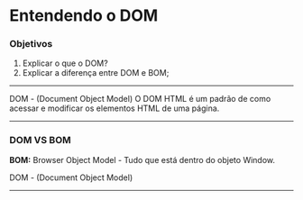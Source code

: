 # Entendendo o DOM

### Objetivos

1. Explicar o que o DOM?
2. Explicar a diferença entre DOM e BOM;

---

DOM - (Document Object Model)
O DOM HTML é um padrão de como acessar e modificar os elementos HTML de uma página.

---

### DOM VS BOM

**BOM:** Browser Object Model - Tudo que está dentro do objeto Window.

DOM - (Document Object Model)

---